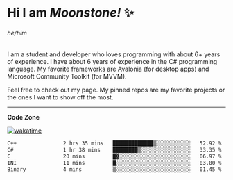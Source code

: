 
<!--
**MoonstoneStudios/MoonstoneStudios** is a ✨ _special_ ✨ repository because its `README.md` (this file) appears on your GitHub profile.

Here are some ideas to get you started:

- 🔭 I’m currently working on ...
- 🌱 I’m currently learning ...
- 👯 I’m looking to collaborate on ...
- 🤔 I’m looking for help with ...
- 💬 Ask me about ...
- 📫 How to reach me: ...
- 😄 Pronouns: ...
- ⚡ Fun fact: ...
-->

# Hi I am _Moonstone!_  ✨
###### he/him

I am a student and developer who loves programming with about 6+ years of experience. 
I have about 6 years of experience in the C# programming language. 
My favorite frameworks are Avalonia (for desktop apps) and Microsoft Community Toolkit (for MVVM).

Feel free to check out my page. My pinned repos are my favorite projects or the ones I want to show off the most. 

---

**Code Zone**


[![wakatime](https://wakatime.com/badge/user/35c755da-7226-42ef-89f9-892c03fbcf7e.svg?style=for-the-badge)](https://wakatime.com/@35c755da-7226-42ef-89f9-892c03fbcf7e)
<!--START_SECTION:waka-->

```txt
C++               2 hrs 35 mins   █████████████▒░░░░░░░░░░░   52.92 %
C#                1 hr 38 mins    ████████▒░░░░░░░░░░░░░░░░   33.35 %
C                 20 mins         █▓░░░░░░░░░░░░░░░░░░░░░░░   06.97 %
INI               11 mins         █░░░░░░░░░░░░░░░░░░░░░░░░   03.80 %
Binary            4 mins          ▒░░░░░░░░░░░░░░░░░░░░░░░░   01.45 %
```

<!--END_SECTION:waka-->
